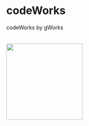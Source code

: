 # codeWorks
codeWorks by gWorks
<br><br><br>
<img src="https://www.gworks-ec.com/nia/uploads/2022/11/gWorks-EC_logo.png" width="200" height="200">
